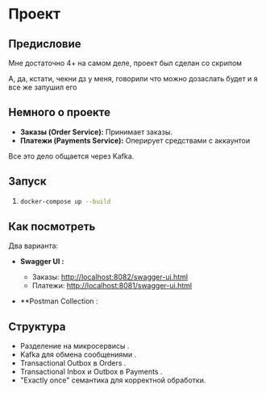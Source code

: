 # Проект
## Предисловие
Мне достаточно 4+ на самом деле, проект был сделан со скрипом 

А, да, кстати, чекни дз у меня, говорили что можно дозаслать будет и я все же запушил его 

## Немного о проекте


*   **Заказы (Order Service):** Принимает заказы.
*   **Платежи (Payments Service):** Оперирует средствами с аккаунтои 

Все это дело общается через Kafka.

## Запуск



1.
    ```bash
    docker-compose up --build
    ```

## Как посмотреть

Два варианта:

*   **Swagger UI :**
    *   Заказы: [http://localhost:8082/swagger-ui.html](http://localhost:8082/swagger-ui.html)
    *   Платежи: [http://localhost:8081/swagger-ui.html](http://localhost:8081/swagger-ui.html)
    

*   **Postman Collection :


## Структура

*   Разделение на микросервисы .
*   Kafka для обмена сообщениями .
*   Transactional Outbox в Orders .
*   Transactional Inbox и Outbox в Payments .
*   "Exactly once" семантика для корректной обработки.
